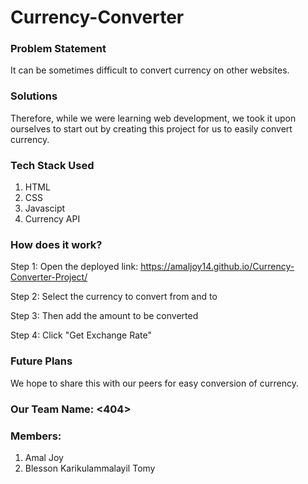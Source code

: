 # Currency-Converter

### Problem Statement
It can be sometimes difficult to convert currency on other websites. 

### Solutions
Therefore, while we were learning web development, we took it upon ourselves to start out by creating this project for us to easily convert currency.

### Tech Stack Used
1) HTML
2) CSS
3) Javascipt
4) Currency API

### How does it work?
Step 1: Open the deployed link: https://amaljoy14.github.io/Currency-Converter-Project/

Step 2: Select the currency to convert from and to

Step 3: Then add the amount to be converted

Step 4: Click "Get Exchange Rate"

### Future Plans
We hope to share this with our peers for easy conversion of currency.

### Our Team Name: <404>

### Members:
1) Amal Joy
2) Blesson Karikulammalayil Tomy

